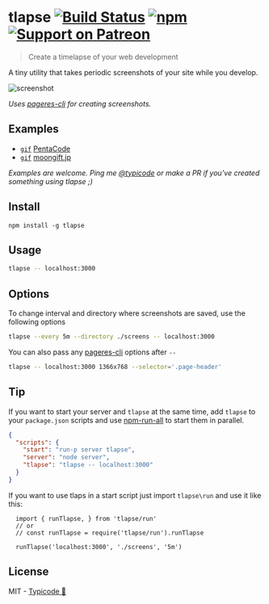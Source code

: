 # tlapse [![Build Status](https://travis-ci.org/typicode/tlapse.svg?branch=master)](https://travis-ci.org/typicode/tlapse) [![npm](https://badge.fury.io/js/tlapse.svg)](https://www.npmjs.com/package/tlapse) [![Support on Patreon](https://img.shields.io/badge/support-%E2%99%A5-ff69b4.svg)](https://www.patreon.com/typicode)

> Create a timelapse of your web development

A tiny utility that takes periodic screenshots of your site while you develop.

![screenshot](http://i.imgur.com/QL98ry4.png)

_Uses [pageres-cli](https://github.com/sindresorhus/pageres-cli) for creating screenshots._

## Examples

* [`gif`](http://i.imgur.com/K6rIumh.gif) [PentaCode](http://www.penta-code.com/how-to-automatically-take-screenshots-of-your-site-with-tlapse/) 
* [`gif`](http://images.moongift.jp/2017/01/open-source-tlapse.3cebe89d9666812c9ca2af749c7d51df.gif) [moongift.jp](http://www.moongift.jp/2017/02/tlapse-%E6%8C%87%E5%AE%9A%E3%81%97%E3%81%9Furl%E3%81%AB%E5%AE%9A%E6%9C%9F%E7%9A%84%E3%81%AB%E3%82%A2%E3%82%AF%E3%82%BB%E3%82%B9%E3%81%97%E3%81%A6%E3%82%B9%E3%82%AF%E3%83%AA%E3%83%BC%E3%83%B3/)

_Examples are welcome. Ping me [@typicode](https://twitter.com/typicode) or make a PR if you've created something using tlapse ;)_

## Install

```
npm install -g tlapse
```

## Usage

```sh
tlapse -- localhost:3000
```

## Options

To change interval and directory where screenshots are saved, use the following options

```sh
tlapse --every 5m --directory ./screens -- localhost:3000
```

You can also pass any [pageres-cli](https://github.com/sindresorhus/pageres-cli) options after `--`

```sh
tlapse -- localhost:3000 1366x768 --selector='.page-header'
```

## Tip 

If you want to start your server and `tlapse` at the same time, add `tlapse` to your `package.json` scripts and use [npm-run-all](https://github.com/mysticatea/npm-run-all) to start them in parallel.

```json
{
  "scripts": {
    "start": "run-p server tlapse",
    "server": "node server",
    "tlapse": "tlapse -- localhost:3000"
  }
}
```

If you want to use tlaps in a start script just import `tlapse\run` and use it like this:

```
  import { runTlapse, } from 'tlapse/run'
  // or
  // const runTlapse = require('tlapse/run').runTlapse

  runTlapse('localhost:3000', './screens', '5m')
```

## License

MIT - [Typicode :cactus:](https://github.com/typicode)
